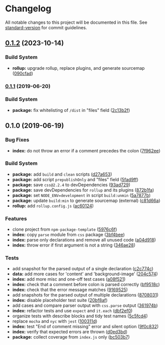 # Changelog

All notable changes to this project will be documented in this file. See [standard-version](https://github.com/conventional-changelog/standard-version) for commit guidelines.

## [0.1.2](https://github.com/remarkablemark/inline-style-parser/compare/v0.1.1...v0.1.2) (2023-10-14)


### Build System

* **rollup:** upgrade rollup, replace plugins, and generate sourcemap ([090cfad](https://github.com/remarkablemark/inline-style-parser/commit/090cfad21d89b9da6bbf215301793a8efb182523))

### [0.1.1](https://github.com/remarkablemark/inline-style-parser/compare/v0.1.0...v0.1.1) (2019-06-20)


### Build System

* **package:** fix whitelisting of `/dist` in "files" field ([2c13b2f](https://github.com/remarkablemark/inline-style-parser/commit/2c13b2f))



## 0.1.0 (2019-06-19)


### Bug Fixes

* **index:** do not throw an error if a comment precedes the colon ([7f962ee](https://github.com/remarkablemark/inline-style-parser/commit/7f962ee))


### Build System

* **package:** add `build` and `clean` scripts ([d27a653](https://github.com/remarkablemark/inline-style-parser/commit/d27a653))
* **package:** add script `prepublishOnly` and "files" field ([5fad9ff](https://github.com/remarkablemark/inline-style-parser/commit/5fad9ff))
* **package:** save `css@2.2.4` to devDependencies ([93ad729](https://github.com/remarkablemark/inline-style-parser/commit/93ad729))
* **package:** save devDependencies for `rollup` and its plugins ([872b1fa](https://github.com/remarkablemark/inline-style-parser/commit/872b1fa))
* **package:** set `NODE_ENV=development` in script `build:unmin` ([5a7877b](https://github.com/remarkablemark/inline-style-parser/commit/5a7877b))
* **package:** update `build:min` to generate sourcemap (external) ([c81d66a](https://github.com/remarkablemark/inline-style-parser/commit/c81d66a))
* **rollup:** add `rollup.config.js` ([ac60124](https://github.com/remarkablemark/inline-style-parser/commit/ac60124))


### Features

* clone project from `npm-package-template` ([5976c6f](https://github.com/remarkablemark/inline-style-parser/commit/5976c6f))
* **index:** copy `parse` module from `css` package ([3bf4bee](https://github.com/remarkablemark/inline-style-parser/commit/3bf4bee))
* **index:** parse only declarations and remove all unused code ([a04d918](https://github.com/remarkablemark/inline-style-parser/commit/a04d918))
* **index:** throw error if first argument is not a string ([346ae28](https://github.com/remarkablemark/inline-style-parser/commit/346ae28))


### Tests

* add snapshot for the parsed output of a single declaration ([c2c774c](https://github.com/remarkablemark/inline-style-parser/commit/c2c774c))
* **data:** add more cases for 'content' and 'background-image' ([204c574](https://github.com/remarkablemark/inline-style-parser/commit/204c574))
* **index:** add more misc and one-off test cases ([a08f521](https://github.com/remarkablemark/inline-style-parser/commit/a08f521))
* **index:** check that a comment before colon is parsed correctly ([bf9518c](https://github.com/remarkablemark/inline-style-parser/commit/bf9518c))
* **index:** check that the error message matches ([9169525](https://github.com/remarkablemark/inline-style-parser/commit/9169525))
* add snapshots for the parsed output of multiple declarations ([8708031](https://github.com/remarkablemark/inline-style-parser/commit/8708031))
* **index:** disable placeholder test suite ([20bf8af](https://github.com/remarkablemark/inline-style-parser/commit/20bf8af))
* add cases and compare parser output with `css.parse` output ([361974b](https://github.com/remarkablemark/inline-style-parser/commit/361974b))
* **index:** refactor tests and use `expect` and `it.each` ([dbf2ef0](https://github.com/remarkablemark/inline-style-parser/commit/dbf2ef0))
* organize tests with describe blocks and tidy test names ([5c5fcd4](https://github.com/remarkablemark/inline-style-parser/commit/5c5fcd4))
* replace `mocha` and `nyc` with `jest` ([100311d](https://github.com/remarkablemark/inline-style-parser/commit/100311d))
* **index:** test "End of comment missing" error and silent option ([9f0c832](https://github.com/remarkablemark/inline-style-parser/commit/9f0c832))
* **index:** verify that expected errors are thrown ([d0ed3bd](https://github.com/remarkablemark/inline-style-parser/commit/d0ed3bd))
* **package:** collect coverage from `index.js` only ([bc503b7](https://github.com/remarkablemark/inline-style-parser/commit/bc503b7))
